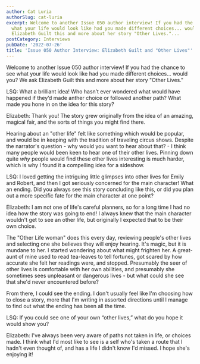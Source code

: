 ```yaml
---
author: Cat Luria
authorSlug: cat-luria
excerpt: Welcome to another Issue 050 author interview! If you had the chance to see
  what your life would look like had you made different choices... would you? We ask
  Elizabeth Guilt this and more about her story "Other Lives."...
postCategory: Interviews
pubDate: '2022-07-26'
title: 'Issue 050 Author Interview: Elizabeth Guilt and "Other Lives"'
---
```

Welcome to another Issue 050 author interview! If you had the chance to see what your life would look like had you made different choices... would you? We ask Elizabeth Guilt this and more about her story "Other Lives."

LSQ: What a brilliant idea! Who hasn’t ever wondered what would have happened if they’d made anther choice or followed another path? What made you hone in on the idea for this story?

Elizabeth: Thank you! The story grew originally from the idea of an amazing, magical fair, and the sorts of things you might find there.

Hearing about an "other life" felt like something which would be popular, and would be in keeping with the tradition of traveling circus shows. Despite the narrator's question - why would you want to hear about that? - I think many people would been keen to hear one of their other lives. Pinning down quite *why* people would find these other lives interesting is much harder, which is why I found it a compelling idea for a sideshow.

LSQ: I loved getting the intriguing little glimpses into other lives for Emily and Robert, and then I got seriously concerned for the main character! What an ending. Did you always see this story concluding like this, or did you plan out a more specific fate for the main character at one point?

Elizabeth: I am not one of life's careful planners, so for a long time I had no idea how the story was going to end! I always knew that the main character wouldn't get to see an other life, but originally I expected that to be their own choice.

The "Other Life woman" does this every day, reviewing people's other lives and selecting one she believes they will enjoy hearing. It's magic, but it is mundane to her. I started wondering about what might frighten her. A great-aunt of mine used to read tea-leaves to tell fortunes, got scared by how accurate she felt her readings were, and stopped. Presumably the seer of other lives is comfortable with her own abilities, and presumably she sometimes sees unpleasant or dangerous lives - but what could she see that she'd never encountered before?

From there, I could see the ending. I don't usually feel like I'm choosing how to close a story, more that I'm writing in assorted directions until I manage to find out what the ending has been all the time.

LSQ: If you could see one of your own “other lives,” what do you hope it would show you?

Elizabeth: I've always been very aware of paths not taken in life, or choices made. I think what I'd most like to see is a self who's taken a route that I hadn't even thought of, and has a life I didn't know I'd missed. I hope she's enjoying it!